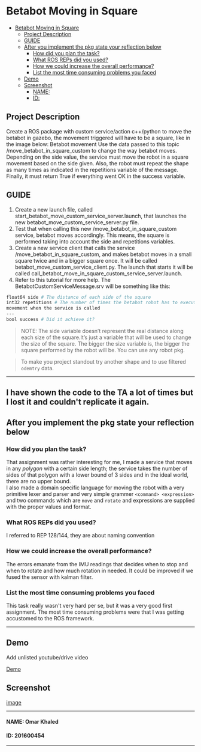 # Betabot Moving in Square

- [Betabot Moving in Square](#betabot-moving-in-square)
  - [Project Description](#project-description)
  - [GUIDE](#guide)
  - [After you implement the pkg state your reflection below](#after-you-implement-the-pkg-state-your-reflection-below)
    - [How did you plan the task?](#how-did-you-plan-the-task)
    - [What ROS REPs did you used?](#what-ros-reps-did-you-used)
    - [How we could increase the overall performance?](#how-we-could-increase-the-overall-performance)
    - [List the most time consuming problems you faced](#list-the-most-time-consuming-problems-you-faced)
  - [Demo](#demo)
  - [Screenshot](#screenshot)
      - [NAME:](#name)
      - [ID:](#id)

## Project Description 

Create a ROS package with custom service/action c++/python to move the betabot in gazebo, the movement
triggered will have to be a square, like in the image below:
Betabot movement Use the data passed to this topic /move_betabot_in_square_custom to change the way
betabot moves. Depending on the side value, the service must move the robot in a square
movement based on the side given. Also, the robot must repeat the shape as many times as
indicated in the repetitions variable of the message. Finally, it must return True if everything
went OK in the success variable.


## GUIDE

1. Create a new launch file, called start_betabot_move_custom_service_server.launch,
that launches the new betabot_move_custom_service_server.py file.
2. Test that when calling this new /move_betabot_in_square_custom service, betabot
moves accordingly. This means, the square is performed taking into account the side
and repetitions variables.
3. Create a new service client that calls the service /move_betabot_in_square_custom,
and makes betabot moves in a small square twice and in a bigger square once.
It will be called betabot_move_custom_service_client.py. The launch that starts it will
be called call_betabot_move_in_square_custom_service_server.launch.
4. Refer to this tutorial for more help.
The BetabotCustomServiceMessage.srv will be something like this:

```sh
float64 side # The distance of each side of the square
int32 repetitions # The number of times the betabot robot has to execute the square
movement when the service is called
---
bool success # Did it achieve it?
```

>NOTE: The side variable doesn’t represent the real distance along each size of the square.It’s just a variable that will be used to change the size of the square. The bigger the size variable is, the bigger the square performed by the robot will be. You can use any robot pkg.

>To make you project standout try another shape and to use filtered `odemtry` data.

---
## I have shown the code to the TA a lot of times but I lost it and couldn't replicate it again.

## After you implement the pkg state your reflection below

### How did you plan the task?

That assignment was rather interesting for me, I made a service that moves in any *polygon* with a certain side length; the service takes the number of sides of that polygon with a lower bound of 3 sides and in the ideal world, there are no upper bound.
</br>I also made a domain specific language for moving the robot with a very primitive lexer and parser and very simple grammer ```<command> <expression>``` and two commands which are ```move``` and ```rotate``` and expressions are supplied with the proper values and format. 


### What ROS REPs did you used?

I referred to REP 128/144, they are about naming convention


### How we could increase the overall performance?

The errors emanate from the IMU readings that decides when to stop and when to rotate and how much rotation in needed. It could be improved if we fused the sensor with kalman filter.

### List the most time consuming problems you faced

This task really wasn't very hard per se, but it was a very good first assignment. The most time consuming problems were that I was getting accustomed to the ROS framework.

---

## Demo
Add unlisted youtube/drive video

[Demo](yourlinkhere)

## Screenshot

[image](yourscreenshot)

---

#### NAME: Omar Khaled
#### ID: 201600454

---

